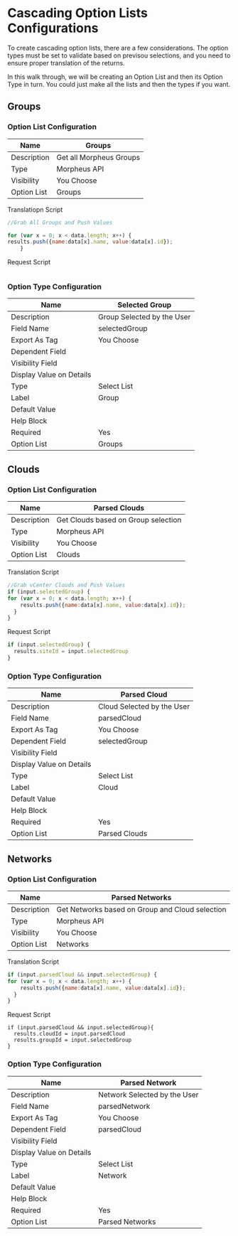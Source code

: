 # Cascading Option Lists Configurations

To create cascading option lists, there are a few considerations. The option types must be set to validate based on previsou selections, and you need to ensure proper translation of the returns.

In this walk through, we will be creating an Option List and then its Option Type in turn. You could just make all the lists and then the types if you want.

## Groups

### Option List Configuration

| Name        	| Groups                  	|
|-------------	|-------------------------	|
| Description 	| Get all Morpheus Groups 	|
| Type        	| Morpheus API            	|
| Visibility  	| You Choose              	|
| Option List 	| Groups                  	|

Translatiopn Script
```javascript
//Grab All Groups and Push Values

for (var x = 0; x < data.length; x++) {
results.push({name:data[x].name, value:data[x].id});
    }
```
Request Script
```javascript 

```

### Option Type Configuration

| Name                     	| Selected Group             	|
|--------------------------	|----------------------------	|
| Description              	| Group Selected by the User 	|
| Field Name               	| selectedGroup              	|
| Export As Tag            	| You Choose                 	|
| Dependent Field          	|                            	|
| Visibility Field         	|                            	|
| Display Value on Details 	|                            	|
| Type                     	| Select List                	|
| Label                    	| Group                      	|
| Default Value            	|                            	|
| Help Block               	|                            	|
| Required                 	| Yes                        	|
| Option List              	| Groups                     	|

## Clouds

### Option List Configuration

| Name        	| Parsed Clouds                       	|
|-------------	|-------------------------------------	|
| Description 	| Get Clouds based on Group selection 	|
| Type        	| Morpheus API                        	|
| Visibility  	| You Choose                          	|
| Option List 	| Clouds                              	|

Translation Script
```javascript
//Grab vCenter Clouds and Push Values
if (input.selectedGroup) {
for (var x = 0; x < data.length; x++) {
    results.push({name:data[x].name, value:data[x].id});
  }
}
```
Request Script
```javascript
if (input.selectedGroup) {
  results.siteId = input.selectedGroup
}
```

### Option Type Configuration

| Name                     	| Parsed Cloud               	|
|--------------------------	|----------------------------	|
| Description              	| Cloud Selected by the User 	|
| Field Name               	| parsedCloud                	|
| Export As Tag            	| You Choose                 	|
| Dependent Field          	| selectedGroup              	|
| Visibility Field         	|                            	|
| Display Value on Details 	|                            	|
| Type                     	| Select List                	|
| Label                    	| Cloud                      	|
| Default Value            	|                            	|
| Help Block               	|                            	|
| Required                 	| Yes                        	|
| Option List              	| Parsed Clouds              	|

## Networks

### Option List Configuration

| Name        	| Parsed Networks                                 	|
|-------------	|-------------------------------------------------	|
| Description 	| Get Networks based on Group and Cloud selection 	|
| Type        	| Morpheus API                                    	|
| Visibility  	| You Choose                                      	|
| Option List 	| Networks                                        	|

Translation Script
```javascript
if (input.parsedCloud && input.selectedGroup) {
for (var x = 0; x < data.length; x++) {
    results.push({name:data[x].name, value:data[x].id});
  }
}
```
Request Script
```
if (input.parsedCloud && input.selectedGroup){
  results.cloudId = input.parsedCloud
  results.groupId = input.selectedGroup
}
```

### Option Type Configuration

| Name                     	| Parsed Network               	|
|--------------------------	|------------------------------	|
| Description              	| Network Selected by the User 	|
| Field Name               	| parsedNetwork                	|
| Export As Tag            	| You Choose                   	|
| Dependent Field          	| parsedCloud                  	|
| Visibility Field         	|                              	|
| Display Value on Details 	|                              	|
| Type                     	| Select List                  	|
| Label                    	| Network                      	|
| Default Value            	|                              	|
| Help Block               	|                              	|
| Required                 	| Yes                          	|
| Option List              	| Parsed Networks              	|
